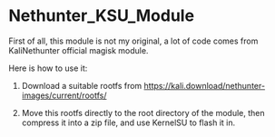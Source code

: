 # Nethunter_KSU_Module

First of all, this module is not my original, a lot of code comes from KaliNethunter official magisk module.

Here is how to use it:

1. Download a suitable rootfs from
https://kali.download/nethunter-images/current/rootfs/

2. Move this rootfs directly to the root directory of the module, then compress it into a zip file, and use KernelSU to flash it in.